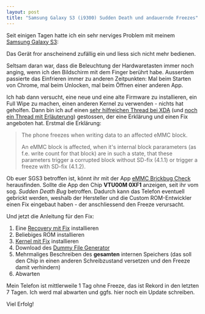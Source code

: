 ```yaml
---
layout: post
title: "Samsung Galaxy S3 (i9300) Sudden Death und andauernde Freezes"
---
```


Seit einigen Tagen hatte ich ein sehr nerviges Problem mit meinem [Samsung Galaxy S3][0]:

Das Gerät fror anscheinend zufällig ein und liess sich nicht mehr bedienen.

Seltsam daran war, dass die Beleuchtung der Hardwaretasten immer noch anging, wenn ich den
Bildschirm mit dem Finger berührt habe. Ausserdem passierte das Einfrieren immer zu anderen 
Zeitpunkten: Mal beim Starten von Chrome, mal beim Unlocken, mal beim Öffnen einer anderen
App.

Ich hab dann versucht, eine neue und eine alte Firmware zu installieren, ein Full Wipe zu 
machen, einen anderen Kernel zu verwenden - nichts hat geholfen. Dann bin ich auf einen
[sehr hilfreichen Thread bei XDA][1] (und [noch ein Thread mit Erläuterung][4]) gestossen, 
der eine Erklärung und einen Fix angeboten hat. Erstmal die Erklärung:

> The phone freezes when writing data to an affected eMMC block.
> 
> An eMMC block is affected, when it's internal block pararameters (as f.e. write count 
> for that block) are in such a state, that these parameters trigger a corrupted block 
> without SD-fix (4.1.1) or trigger a freeze with SD-fix (4.1.2).

Ob euer SGS3 betroffen ist, könnt ihr mit der App [eMMC Brickbug Check][6] herausfinden.
Sollte die App den Chip **VTU00M 0XF1** anzeigen, seit ihr vom sog. *Sudden Death Bug* 
betroffen. Dadurch kann das Telefon eventuell gebrickt werden, weshalb der Hersteller und
die Custom ROM-Entwickler einen Fix eingebaut haben - der anschliessend den Freeze verursacht.

Und jetzt die Anleitung für den Fix:

1. Eine [Recovery mit Fix][2] installieren
2. Beliebiges ROM installieren
3. [Kernel mit Fix][5] installieren
4. Download des [Dummy File Generator][3]
5. Mehrmaliges Beschreiben des **gesamten** internen Speichers (das soll den Chip in einen anderen Schreibzustand versetzen und den Freeze damit verhindern)
6. Abwarten

Mein Telefon ist mittlerweile 1 Tag ohne Freeze, das ist Rekord in den letzten 7 Tagen. Ich werd
mal abwarten und ggfs. hier noch ein Update schreiben.

Viel Erfolg!

[0]: http://www.samsung.com/de/consumer/mobile-device/mobilephones/smartphones/GT-I9300MBDDBT
[1]: http://forum.xda-developers.com/showthread.php?t=2133401
[2]: http://forum.xda-developers.com/showthread.php?t=2002953
[3]: https://play.google.com/store/apps/details?id=jp.nomunomu.dummy
[4]: http://forum.xda-developers.com/showthread.php?t=2091045
[5]: http://forum.xda-developers.com/showthread.php?t=1709686
[6]: https://play.google.com/store/apps/details?id=net.vinagre.android.emmc_check
